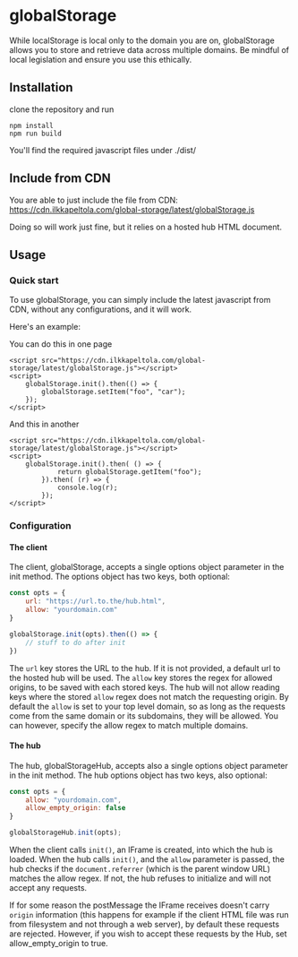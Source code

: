 # globalStorage

While localStorage is local only to the domain you are on, globalStorage allows you to store and retrieve data across
multiple domains. Be mindful of local legislation and ensure you use this ethically.

## Installation

clone the repository and run

```
npm install
npm run build
```

You'll find the required javascript files under ./dist/

## Include from CDN

You are able to just include the file from CDN:
https://cdn.ilkkapeltola.com/global-storage/latest/globalStorage.js

Doing so will work just fine, but it relies on a hosted hub HTML document.

## Usage
### Quick start

To use globalStorage, you can simply include the latest javascript from CDN, without any configurations, and it will work.

Here's an example:

You can do this in one page

```
<script src="https://cdn.ilkkapeltola.com/global-storage/latest/globalStorage.js"></script>
<script>
    globalStorage.init().then(() => {
        globalStorage.setItem("foo", "car");
    });
</script>
```

And this in another

```
<script src="https://cdn.ilkkapeltola.com/global-storage/latest/globalStorage.js"></script>
<script>
    globalStorage.init().then( () => {
            return globalStorage.getItem("foo");
        }).then( (r) => {
            console.log(r);
        });
</script>
```

### Configuration

#### The client

The client, globalStorage, accepts a single options object parameter in the init method.
The options object has two keys, both optional:

```javascript
const opts = {
    url: "https://url.to.the/hub.html",
    allow: "yourdomain.com"
}

globalStorage.init(opts).then(() => {
    // stuff to do after init
})
```

The `url` key stores the URL to the hub. If it is not provided, a default url to the hosted hub will be used.
The `allow` key stores the regex for allowed origins, to be saved with each stored keys. The hub will not allow reading keys where the stored `allow` regex does not match the requesting origin. By default the `allow` is set to your top level domain, so as long as the requests come from the same domain or its subdomains, they will be allowed. You can however, specify the allow regex to match multiple domains.

#### The hub

The hub, globalStorageHub, accepts also a single options object parameter in the init method.
The hub options object has two keys, also optional:

```javascript
const opts = {
    allow: "yourdomain.com",
    allow_empty_origin: false
}

globalStorageHub.init(opts);
```

When the client calls `init()`, an IFrame is created, into which the hub is loaded. When the hub calls `init()`, and the `allow` parameter is passed, the hub checks if the `document.referrer` (which is the parent window URL) matches the allow regex. If not, the hub refuses to initialize and will not accept any requests.

If for some reason the postMessage the IFrame receives doesn't carry `origin` information (this happens for example if the client HTML file was run from filesystem and not through a web server), by default these requests are rejected. However, if you wish to accept these requests by the Hub, set allow_empty_origin to true.